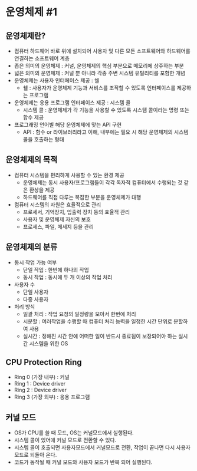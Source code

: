 # 운영체제 #1

## 운영체제란?
- 컴퓨터 하드웨어 바로 위에 설치되어 사용자 및 다른 모든 소프트웨어와 하드웨어를 연결하는 소프트웨어 계층
- 좁은 의미의 운영체제 : 커널, 운영체제의 핵심 부분으로 메모리에 상주하는 부분
- 넓은 의미의 운영체제 : 커널 뿐 아니라 각종 주변 시스템 유틸리티를 포함한 개념
- 운영체제는 사용자 인터페이스 제공 : 쉘
    - 쉘 : 사용자가 운영체제 기능과 서비스를 조작할 수 있도록 인터페이스를 제공하는 프로그램
- 운영체제는 응용 프로그램 인터페이스 제공 : 시스템 콜
    - 시스템 콜 : 운영체제가 각 기능을 사용할 수 있도록 시스템 콜이라는 명령 또는 함수 제공
- 프로그래밍 언어별 해당 운영체제에 맞는 API 구현
    - API : 함수 or 라이브러리라고 이해, 내부에는 필요 시 해당 운영체제의 시스템 콜을 호출하는 형태

## 운영체제의 목적
- 컴퓨터 시스템을 편리하게 사용할 수 있는 환경 제공
    - 운영체제는 동시 사용자/프로그램들이 각각 독자적 컴퓨터에서 수행되는 것 같은 환상을 제공
    - 하드웨어를 직접 다루는 복잡한 부분을 운영체제가 대행
- 컴퓨터 시스템의 자원은 효율적으로 관리
    - 프로세서, 기억장치, 입출력 장치 등의 효율적 관리
    - 사용자 및 운영체제 자신의 보호
    - 프로세스, 파일, 메세지 등을 관리


## 운영체제의 분류
- 동시 작업 가능 여부
    - 단일 작업 : 한번에 하나의 작업
    - 동시 작업 : 동시에 두 개 이상의 작업 처리
- 사용자 수
    - 단일 사용자
    - 다중 사용자
- 처리 방식
    - 일괄 처리 : 작업 요청의 일정량을 모아서 한번에 처리
    - 시분할 : 여러작업을 수행할 때 컴퓨터 처리 능력을 일정한 시간 단위로 분할하여 사용
    - 실시간 : 정해진 시간 안에 어떠한 일이 반드시 종료됨이 보장되어야 하는 실시간 시스템을 위한 OS

## CPU Protection Ring
- Ring 0 (가장 내부) : 커널
- Ring 1 : Device driver
- Ring 2 : Device driver
- Ring 3 (가장 외부) : 응용 프로그램

## 커널 모드
- OS가 CPU를 쓸 때 모드, OS는 커널모드에서 실행된다.
- 시스템 콜이 있어애 커널 모드로 전환할 수 있다.
- 시스템 콜이 호출되면 사용자모드에서 커널모드로 전환, 작업이 끝나면 다시 사용자 모드로 되돌아 온다.
- 코드가 동작될 때 커널 모드와 사용자 모드가 반복 되어 실행된다.
